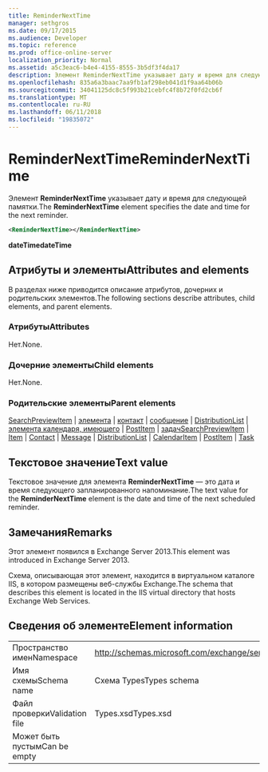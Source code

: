 ```yaml
---
title: ReminderNextTime
manager: sethgros
ms.date: 09/17/2015
ms.audience: Developer
ms.topic: reference
ms.prod: office-online-server
localization_priority: Normal
ms.assetid: a5c3eac6-b4e4-4155-8555-3b5df3f4da17
description: Элемент ReminderNextTime указывает дату и время для следующей памятки.
ms.openlocfilehash: 835a6a3baac7aa9fb1af298eb041d1f9aa64b06b
ms.sourcegitcommit: 34041125dc8c5f993b21cebfc4f8b72f0fd2cb6f
ms.translationtype: MT
ms.contentlocale: ru-RU
ms.lasthandoff: 06/11/2018
ms.locfileid: "19835072"
---
```

# <a name="remindernexttime"></a><span data-ttu-id="a1593-103">ReminderNextTime</span><span class="sxs-lookup"><span data-stu-id="a1593-103">ReminderNextTime</span></span>

<span data-ttu-id="a1593-104">Элемент **ReminderNextTime** указывает дату и время для следующей памятки.</span><span class="sxs-lookup"><span data-stu-id="a1593-104">The **ReminderNextTime** element specifies the date and time for the next reminder.</span></span> 
  
```XML
<ReminderNextTime></ReminderNextTime>
```

 <span data-ttu-id="a1593-105">**dateTime**</span><span class="sxs-lookup"><span data-stu-id="a1593-105">**dateTime**</span></span>
## <a name="attributes-and-elements"></a><span data-ttu-id="a1593-106">Атрибуты и элементы</span><span class="sxs-lookup"><span data-stu-id="a1593-106">Attributes and elements</span></span>

<span data-ttu-id="a1593-107">В разделах ниже приводится описание атрибутов, дочерних и родительских элементов.</span><span class="sxs-lookup"><span data-stu-id="a1593-107">The following sections describe attributes, child elements, and parent elements.</span></span>
  
### <a name="attributes"></a><span data-ttu-id="a1593-108">Атрибуты</span><span class="sxs-lookup"><span data-stu-id="a1593-108">Attributes</span></span>

<span data-ttu-id="a1593-109">Нет.</span><span class="sxs-lookup"><span data-stu-id="a1593-109">None.</span></span>
  
### <a name="child-elements"></a><span data-ttu-id="a1593-110">Дочерние элементы</span><span class="sxs-lookup"><span data-stu-id="a1593-110">Child elements</span></span>

<span data-ttu-id="a1593-111">Нет.</span><span class="sxs-lookup"><span data-stu-id="a1593-111">None.</span></span>
  
### <a name="parent-elements"></a><span data-ttu-id="a1593-112">Родительские элементы</span><span class="sxs-lookup"><span data-stu-id="a1593-112">Parent elements</span></span>

<span data-ttu-id="a1593-113">[SearchPreviewItem](searchpreviewitem.md) | [элемента](item.md) | [контакт](contact.md) | [сообщение](message-ex15websvcsotherref.md) | [DistributionList](distributionlist.md) | [элемента календаря, имеющего](calendaritem.md) | [PostItem](postitem.md) | [задач](task.md)</span><span class="sxs-lookup"><span data-stu-id="a1593-113">[SearchPreviewItem](searchpreviewitem.md) | [Item](item.md) | [Contact](contact.md) | [Message](message-ex15websvcsotherref.md) | [DistributionList](distributionlist.md) | [CalendarItem](calendaritem.md) | [PostItem](postitem.md) | [Task](task.md)</span></span>
  
## <a name="text-value"></a><span data-ttu-id="a1593-114">Текстовое значение</span><span class="sxs-lookup"><span data-stu-id="a1593-114">Text value</span></span>

<span data-ttu-id="a1593-115">Текстовое значение для элемента **ReminderNextTime** — это дата и время следующего запланированного напоминание.</span><span class="sxs-lookup"><span data-stu-id="a1593-115">The text value for the **ReminderNextTime** element is the date and time of the next scheduled reminder.</span></span> 
  
## <a name="remarks"></a><span data-ttu-id="a1593-116">Замечания</span><span class="sxs-lookup"><span data-stu-id="a1593-116">Remarks</span></span>

<span data-ttu-id="a1593-117">Этот элемент появился в Exchange Server 2013.</span><span class="sxs-lookup"><span data-stu-id="a1593-117">This element was introduced in Exchange Server 2013.</span></span>
  
<span data-ttu-id="a1593-118">Схема, описывающая этот элемент, находится в виртуальном каталоге IIS, в котором размещены веб-службы Exchange.</span><span class="sxs-lookup"><span data-stu-id="a1593-118">The schema that describes this element is located in the IIS virtual directory that hosts Exchange Web Services.</span></span>
  
## <a name="element-information"></a><span data-ttu-id="a1593-119">Сведения об элементе</span><span class="sxs-lookup"><span data-stu-id="a1593-119">Element information</span></span>

|||
|:-----|:-----|
|<span data-ttu-id="a1593-120">Пространство имен</span><span class="sxs-lookup"><span data-stu-id="a1593-120">Namespace</span></span>  <br/> |http://schemas.microsoft.com/exchange/services/2006/types  <br/> |
|<span data-ttu-id="a1593-121">Имя схемы</span><span class="sxs-lookup"><span data-stu-id="a1593-121">Schema name</span></span>  <br/> |<span data-ttu-id="a1593-122">Схема Types</span><span class="sxs-lookup"><span data-stu-id="a1593-122">Types schema</span></span>  <br/> |
|<span data-ttu-id="a1593-123">Файл проверки</span><span class="sxs-lookup"><span data-stu-id="a1593-123">Validation file</span></span>  <br/> |<span data-ttu-id="a1593-124">Types.xsd</span><span class="sxs-lookup"><span data-stu-id="a1593-124">Types.xsd</span></span>  <br/> |
|<span data-ttu-id="a1593-125">Может быть пустым</span><span class="sxs-lookup"><span data-stu-id="a1593-125">Can be empty</span></span>  <br/> ||
   

